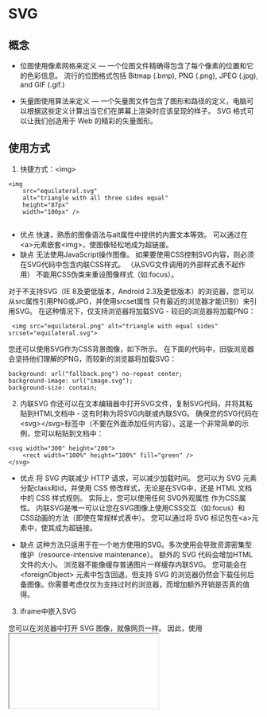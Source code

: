 # SVG

## 概念

- 位图使用像素网格来定义 — 
一个位图文件精确得包含了每个像素的位置和它的色彩信息。
流行的位图格式包括 Bitmap (.bmp), PNG (.png), JPEG (.jpg), and GIF (.gif.)

- 矢量图使用算法来定义 — 
一个矢量图文件包含了图形和路径的定义，电脑可以根据这些定义计算出当它们在屏幕上渲染时应该呈现的样子。 
SVG 格式可以让我们创造用于 Web 的精彩的矢量图形。

## 使用方式

1. 快捷方式：\<img\>

```
<img 
    src="equilateral.svg" 
    alt="triangle with all three sides equal"
    height="87px"
    width="100px" />
    

```

- 优点
快速，熟悉的图像语法与alt属性中提供的内置文本等效。
可以通过在\<a\>元素嵌套\<img\>，使图像轻松地成为超链接。
- 缺点
无法使用JavaScript操作图像。
如果要使用CSS控制SVG内容，则必须在SVG代码中包含内联CSS样式。 （从SVG文件调用的外部样式表不起作用）
不能用CSS伪类来重设图像样式（如:focus）。

对于不支持SVG（IE 8及更低版本，Android 2.3及更低版本）的浏览器，您可以从src属性引用PNG或JPG，并使用srcset属性 只有最近的浏览器才能识别）来引用SVG。
 在这种情况下，仅支持浏览器将加载SVG - 较旧的浏览器将加载PNG：
```
 <img src="equilateral.png" alt="triangle with equal sides" srcset="equilateral.svg">
```

您还可以使用SVG作为CSS背景图像，如下所示。 在下面的代码中，旧版浏览器会坚持他们理解的PNG，而较新的浏览器将加载SVG：
```
background: url("fallback.png") no-repeat center;
background-image: url("image.svg");
background-size: contain;
```

2. 内联SVG
你还可以在文本编辑器中打开SVG文件，复制SVG代码，并将其粘贴到HTML文档中 - 这有时称为将SVG内联或内联SVG。
确保您的SVG代码在\<svg\>\</svg\>标签中（不要在外面添加任何内容）。这是一个非常简单的示例，您可以粘贴到文档中：
```
<svg width="300" height="200">
    <rect width="100%" height="100%" fill="green" />
</svg>
```

- 优点
将 SVG 内联减少 HTTP 请求，可以减少加载时间。
您可以为 SVG 元素分配class和id，并使用 CSS 修改样式，无论是在SVG中，还是 HTML 文档中的 CSS 样式规则。 实际上，您可以使用任何 SVG外观属性 作为CSS属性。
内联SVG是唯一可以让您在SVG图像上使用CSS交互（如:focus）和CSS动画的方法（即使在常规样式表中）。
您可以通过将 SVG 标记包在\<a\>元素中，使其成为超链接。

- 缺点
这种方法只适用于在一个地方使用的SVG。多次使用会导致资源密集型维护（resource-intensive maintenance）。
额外的 SVG 代码会增加HTML文件的大小。
浏览器不能像缓存普通图片一样缓存内联SVG。
您可能会在\<foreignObject\> 元素中包含回退，但支持 SVG 的浏览器仍然会下载任何后备图像。你需要考虑仅仅为支持过时的浏览器，而增加额外开销是否真的值得。

3. iframe中嵌入SVG

您可以在浏览器中打开 SVG 图像，就像网页一样。 因此，使用<iframe>嵌入 SVG 文档就像我们在 从对象到iframe - 其他嵌入技术 中进行研究一样。

```
<iframe src="triangle.svg" width="500" height="500" sandbox>
    <img src="triangle.png" alt="Triangle with three unequal sides" />
</iframe>
```

- 缺点
如你所知， iframe有一个回退机制，如果浏览器不支持iframe，则只会显示回退。
此外，除非 SVG 和您当前的网页具有相同的 origin，否则你不能在主页面上使用 JavaScript 来操纵 SVG。